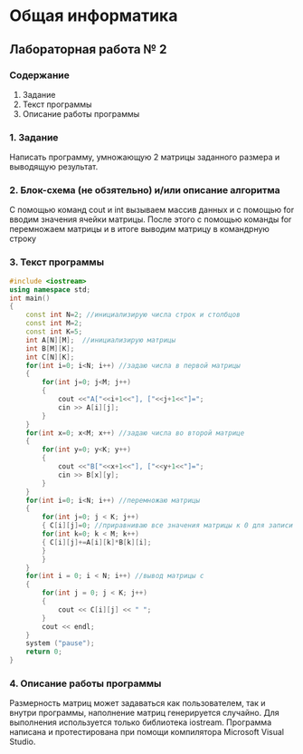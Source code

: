 # Общая информатика

## Лабораторная работа № 2

### Содержание

1. Задание
2. Текст программы
3. Описание работы программы

### 1. Задание

Написать программу, умножающую 2 матрицы заданного размера и выводящую результат.

### 2. Блок-схема (не обзятельно) и/или описание алгоритма

С помощью команд cout и int вызываем массив данных и с помощью for вводим значения ячейки матрицы. После этого с помощью команды for перемножаем матрицы и в итоге выводим матрицу в командрную строку

### 3. Текст программы

```c++
#include <iostream>
using namespace std;
int main()
{
	const int N=2; //инициализирую числа строк и столбцов
	const int M=2; 
	const int K=5;
	int A[N][M];  //инициализирую матрицы
	int B[M][K];
	int C[N][K];
	for(int i=0; i<N; i++) //задаю числа в первой матрицы
	{
		for(int j=0; j<M; j++)
		{
			cout <<"A["<<i+1<<"], ["<<j+1<<"]=";
			cin >> A[i][j];
		}
	}
	for(int x=0; x<M; x++) //задаю числа во второй матрице
	{
		for(int y=0; y<K; y++)
		{
			cout <<"B["<<x+1<<"], ["<<y+1<<"]=";
			cin >> B[x][y];
		}
	}
	for(int i=0; i<N; i++) //перемножаю матрицы
	{
		for(int j=0; j < K; j++)
		{ C[i][j]=0; //приравниваю все значения матрицы к 0 для записи в них только произведения матриц
		for(int k=0; k < M; k++)
		{ C[i][j]+=A[i][k]*B[k][i];
		}
		}
	}
	for(int i = 0; i < N; i++) //вывод матрицы с
	{
		for(int j = 0; j < K; j++)
		{
			cout << C[i][j] << " ";
		}
		cout << endl;
	}
	system ("pause");
	return 0;
}
```

### 4. Описание работы программы

Размерность матриц может задаваться как пользователем, так и внутри программы, наполнение матриц генерируется случайно. Для выполнения используется только библиотека iostream. Программа написана и протестирована при помощи компилятора Microsoft Visual Studio. 
